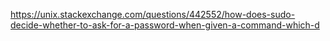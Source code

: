https://unix.stackexchange.com/questions/442552/how-does-sudo-decide-whether-to-ask-for-a-password-when-given-a-command-which-d
